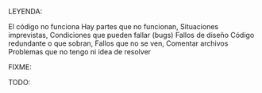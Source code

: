 LEYENDA:
<!-- ! Problemas Urgentes       --> El código no funciona
<!-- ^ Problemas Principales    --> Hay partes que no funcionan, Situaciones imprevistas, Condiciones que pueden fallar (bugs)
<!-- * Problemas Secundarios    --> Fallos de diseño
<!-- ? Problemas Menores        --> Código redundante o que sobran, Fallos que no se ven, Comentar archivos

<!-- & Problemas raros          --> Problemas que no tengo ni idea de resolver


FIXME:
<!-- ^ La barra de busqueda 1º solo busca paginas que esten en el app.routes.ts y 2º solo busca valores exactos (ej poke Si funciona pero pok devuelve 404) -->
<!-- * En la pokeapi habría que cambiar la mayúscula inicial del nombre del pokemon, que la id siempre tenga 4 digitos, que el tipo este en español -->
<!-- ? En la pokeapi si se introducen numeros negativos o decimales da error en la consola (No visible para el usuario) -->
<!-- ? En la pokeapi y en la climaapi cuando llegas por primera vez sale un error en consola (No visible para el usuario) -->

<!-- & En la pokeapi cuando has cargado muchos pokemon empieza a ir ralentizado (A lo mejor hay una opción para borrar de cache los pokemon que ya has visto) -->

TODO:

<!-- TODO TASKS MongoDB -->
<!-- TODO Barra de búsqueda funcional -->
<!-- TODO Componentes anteriores traducidos a angular EJ. -->


<!-- TODO Comentar todo el código bien -->
<!-- TODO Depurar y revisar -->

<!-- TODO Desplegar -->